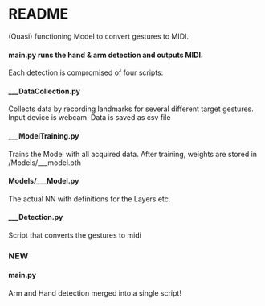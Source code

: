 # README
(Quasi) functioning Model to convert gestures to MIDI.

#### main.py runs the hand & arm detection and outputs MIDI.

Each detection is compromised of four scripts:

#### ___DataCollection.py 
Collects data by recording landmarks for several different target  gestures. Input device is webcam. Data is saved as csv file

#### ___ModelTraining.py
Trains the Model with all acquired data. After training, weights are stored in /Models/___model.pth

#### Models/___Model.py
The actual NN with definitions for the Layers etc.

#### ___Detection.py
Script that converts the gestures to midi

### NEW
#### main.py
Arm and Hand detection merged into a single script!